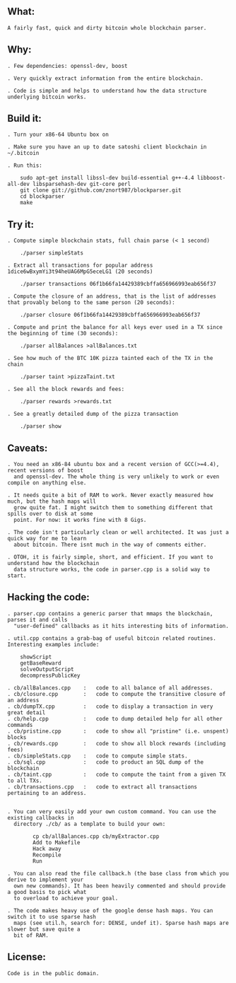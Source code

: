 What:
-----

    A fairly fast, quick and dirty bitcoin whole blockchain parser.

Why:
----

    . Few dependencies: openssl-dev, boost

    . Very quickly extract information from the entire blockchain.

    . Code is simple and helps to understand how the data structure underlying bitcoin works.

Build it:
---------

    . Turn your x86-64 Ubuntu box on

    . Make sure you have an up to date satoshi client blockchain in ~/.bitcoin

    . Run this:

        sudo apt-get install libssl-dev build-essential g++-4.4 libboost-all-dev libsparsehash-dev git-core perl
        git clone git://github.com/znort987/blockparser.git
        cd blockparser
        make

Try it:
-------

    . Compute simple blockchain stats, full chain parse (< 1 second)

        ./parser simpleStats

    . Extract all transactions for popular address 1dice6wBxymYi3t94heUAG6MpG5eceLG1 (20 seconds)

        ./parser transactions 06f1b66fa14429389cbffa656966993eab656f37

    . Compute the closure of an address, that is the list of addresses that provably belong to the same person (20 seconds):

        ./parser closure 06f1b66fa14429389cbffa656966993eab656f37

    . Compute and print the balance for all keys ever used in a TX since the beginning of time (30 seconds):

        ./parser allBalances >allBalances.txt

    . See how much of the BTC 10K pizza tainted each of the TX in the chain

        ./parser taint >pizzaTaint.txt

    . See all the block rewards and fees:

        ./parser rewards >rewards.txt

    . See a greatly detailed dump of the pizza transaction

        ./parser show

Caveats:
--------

    . You need an x86-84 ubuntu box and a recent version of GCC(>=4.4), recent versions of boost
      and openssl-dev. The whole thing is very unlikely to work or even compile on anything else.

    . It needs quite a bit of RAM to work. Never exactly measured how much, but the hash maps will
      grow quite fat. I might switch them to something different that spills over to disk at some
      point. For now: it works fine with 8 Gigs.

    . The code isn't particularly clean or well architected. It was just a quick way for me to learn
      about bitcoin. There isnt much in the way of comments either.

    . OTOH, it is fairly simple, short, and efficient. If you want to understand how the blockchain
      data structure works, the code in parser.cpp is a solid way to start.

Hacking the code:
-----------------

    . parser.cpp contains a generic parser that mmaps the blockchain, parses it and calls
      "user-defined" callbacks as it hits interesting bits of information.

    . util.cpp contains a grab-bag of useful bitcoin related routines. Interesting examples include:

        showScript
        getBaseReward
        solveOutputScript
        decompressPublicKey

    . cb/allBalances.cpp    :   code to all balance of all addresses.
    . cb/closure.cpp        :   code to compute the transitive closure of an address
    . cb/dumpTX.cpp         :   code to display a transaction in very great detail
    . cb/help.cpp           :   code to dump detailed help for all other commands
    . cb/pristine.cpp       :   code to show all "pristine" (i.e. unspent) blocks
    . cb/rewards.cpp        :   code to show all block rewards (including fees)
    . cb/simpleStats.cpp    :   code to compute simple stats.
    . cb/sql.cpp            :   code to product an SQL dump of the blockchain
    . cb/taint.cpp          :   code to compute the taint from a given TX to all TXs.
    . cb/transactions.cpp   :   code to extract all transactions pertaining to an address.


    . You can very easily add your own custom command. You can use the existing callbacks in
      directory ./cb/ as a template to build your own:

            cp cb/allBalances.cpp cb/myExtractor.cpp
            Add to Makefile
            Hack away
            Recompile
            Run

    . You can also read the file callback.h (the base class from which you derive to implement your
      own new commands). It has been heavily commented and should provide a good basis to pick what
      to overload to achieve your goal.

    . The code makes heavy use of the google dense hash maps. You can switch it to use sparse hash
      maps (see util.h, search for: DENSE, undef it). Sparse hash maps are slower but save quite a
      bit of RAM.

License:
--------

    Code is in the public domain.
